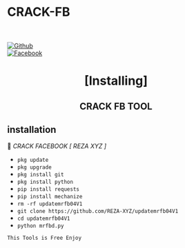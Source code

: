 # CRACK-FB

<b></b> </br> <br>[![Github](https://img.shields.io/badge/Github-Reza-XD?style=flat-square&logo=github)](https://github.com/Reza-XD)<br> [![Facebook](https://img.shields.io/badge/Facebook-reza.xd.devcode-blue?style=flat-square&logo=facebook)](https://www.facebook.com/reza.xd.devcode)<br>


<h1 align="center"> [Installing]</h1>

<h2 align="center">  CRACK FB TOOL </h2>


## <b>installation</b>

🔰 *CRACK FACEBOOK [ REZA XYZ ]*


- `pkg update`
- `pkg upgrade`
- `pkg install git`
- `pkg install python`
- `pip install requests`
- `pip install mechanize`
- `rm -rf updatemrfb04V1`
- `git clone https://github.com/REZA-XYZ/updatemrfb04V1`
- `cd updatemrfb04V1`
- `python mrfbd.py`
     

 ```This Tools is Free Enjoy ```</br>
